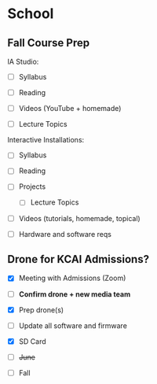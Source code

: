 # School
  
## Fall Course Prep

IA Studio:
- [ ] Syllabus
- [ ] Reading
- [ ] Videos (YouTube + homemade)
- [ ] Lecture Topics


Interactive Installations:
- [ ] Syllabus 
- [ ] Reading
- [ ] Projects
  - [ ] Lecture Topics
- [ ] Videos (tutorials, homemade, topical)
- [ ] Hardware and software reqs




## Drone for KCAI Admissions?
- [X] Meeting with Admissions (Zoom)
- [ ] **Confirm drone + new media team**

- [X] Prep drone(s)
- [ ] Update all software and firmware
- [X] SD Card
- [ ] ~~June~~
- [ ] Fall
